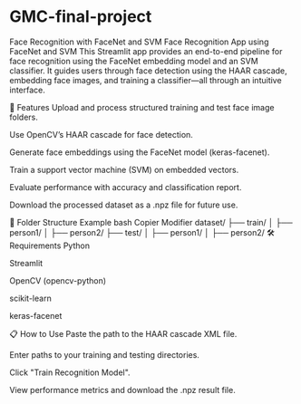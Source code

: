 # GMC-final-project
Face Recognition with FaceNet and SVM
 Face Recognition App using FaceNet and SVM
This Streamlit app provides an end-to-end pipeline for face recognition using the FaceNet embedding model and an SVM classifier. It guides users through face detection using the HAAR cascade, embedding face images, and training a classifier—all through an intuitive interface.

🚀 Features
Upload and process structured training and test face image folders.

Use OpenCV’s HAAR cascade for face detection.

Generate face embeddings using the FaceNet model (keras-facenet).

Train a support vector machine (SVM) on embedded vectors.

Evaluate performance with accuracy and classification report.

Download the processed dataset as a .npz file for future use.

📂 Folder Structure Example
bash
Copier
Modifier
dataset/
├── train/
│   ├── person1/
│   ├── person2/
├── test/
│   ├── person1/
│   ├── person2/
🛠️ Requirements
Python

Streamlit

OpenCV (opencv-python)

scikit-learn

keras-facenet

📋 How to Use
Paste the path to the HAAR cascade XML file.

Enter paths to your training and testing directories.

Click "Train Recognition Model".

View performance metrics and download the .npz result file.
